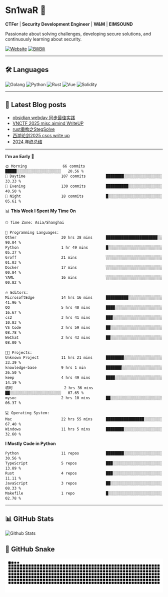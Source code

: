 # Sn1waR 👋

**CTFer** | **Security Development Engineer** | **W&M** | **EIMSOUND**

Passionate about solving challenges, developing secure solutions, and continuously learning about security.

[![Website](https://img.shields.io/website?url=https%3A%2F%2Fwww.snowywar.top)](https://www.snowywar.top) 
[![BiliBili](https://img.shields.io/badge/BiliBili-哔哩哔哩-00A1D6?style=flat&logo=bilibili&logoColor=white)](https://space.bilibili.com/8389161)  

---

## 🛠️ Languages
![Golang](https://img.shields.io/badge/-Golang-00ADD8?style=flat&logo=go&logoColor=white)
![Python](https://img.shields.io/badge/-Python-3776AB?style=flat&logo=python&logoColor=white)
![Rust](https://img.shields.io/badge/-Rust-000000?style=flat&logo=rust&logoColor=white)
![Vue](https://img.shields.io/badge/-Vue.js-4FC08D?style=flat&logo=vue.js&logoColor=white)
![Solidity](https://img.shields.io/badge/-Solidity-363636?style=flat&logo=solidity&logoColor=white)

---
## 📖 Latest Blog posts
<!-- BLOG-POST-LIST:START -->
- [obsidian webdav 同步最佳实践](https://www.snowywar.top/4555.html)
- [VNCTF 2025 misc aimind WriteUP](https://www.snowywar.top/4546.html)
- [rust重构之StegSolve](https://www.snowywar.top/4541.html)
- [西湖论剑2025 cscs write up](https://www.snowywar.top/4527.html)
- [2024 年终总结](https://www.snowywar.top/4525.html)
<!-- BLOG-POST-LIST:END -->
---
<!--START_SECTION:waka-->
**I'm an Early 🐤** 

```text
🌞 Morning                66 commits          █████░░░░░░░░░░░░░░░░░░░░   20.56 % 
🌆 Daytime                107 commits         ████████░░░░░░░░░░░░░░░░░   33.33 % 
🌃 Evening                130 commits         ██████████░░░░░░░░░░░░░░░   40.50 % 
🌙 Night                  18 commits          █░░░░░░░░░░░░░░░░░░░░░░░░   05.61 % 
```


📊 **This Week I Spent My Time On** 

```text
🕑︎ Time Zone: Asia/Shanghai

💬 Programming Languages: 
Other                    30 hrs 38 mins      ███████████████████████░░   90.04 % 
Python                   1 hr 49 mins        █░░░░░░░░░░░░░░░░░░░░░░░░   05.37 % 
Groff                    21 mins             ░░░░░░░░░░░░░░░░░░░░░░░░░   01.03 % 
Docker                   17 mins             ░░░░░░░░░░░░░░░░░░░░░░░░░   00.84 % 
YAML                     16 mins             ░░░░░░░░░░░░░░░░░░░░░░░░░   00.82 % 

🔥 Editors: 
MicrosoftEdge            14 hrs 16 mins      ██████████░░░░░░░░░░░░░░░   41.96 % 
QQ                       5 hrs 40 mins       ████░░░░░░░░░░░░░░░░░░░░░   16.67 % 
cs2                      3 hrs 41 mins       ███░░░░░░░░░░░░░░░░░░░░░░   10.83 % 
VS Code                  2 hrs 59 mins       ██░░░░░░░░░░░░░░░░░░░░░░░   08.78 % 
WeChat                   2 hrs 43 mins       ██░░░░░░░░░░░░░░░░░░░░░░░   08.00 % 

🐱‍💻 Projects: 
Unknown Project          11 hrs 21 mins      ████████░░░░░░░░░░░░░░░░░   33.39 % 
knowledge-base           9 hrs 1 min         ███████░░░░░░░░░░░░░░░░░░   26.50 % 
keep                     4 hrs 49 mins       ████░░░░░░░░░░░░░░░░░░░░░   14.19 % 
临时                       2 hrs 36 mins       ██░░░░░░░░░░░░░░░░░░░░░░░   07.65 % 
mysoc                    2 hrs 10 mins       ██░░░░░░░░░░░░░░░░░░░░░░░   06.37 % 

💻 Operating System: 
Mac                      22 hrs 55 mins      █████████████████░░░░░░░░   67.40 % 
Windows                  11 hrs 5 mins       ████████░░░░░░░░░░░░░░░░░   32.60 % 
```

**I Mostly Code in Python** 

```text
Python                   11 repos            ████████░░░░░░░░░░░░░░░░░   30.56 % 
TypeScript               5 repos             ███░░░░░░░░░░░░░░░░░░░░░░   13.89 % 
Rust                     4 repos             ███░░░░░░░░░░░░░░░░░░░░░░   11.11 % 
JavaScript               3 repos             ██░░░░░░░░░░░░░░░░░░░░░░░   08.33 % 
Makefile                 1 repo              █░░░░░░░░░░░░░░░░░░░░░░░░   02.78 % 
```




<!--END_SECTION:waka-->
---

## 📊 GitHub Stats
![Github Stats](https://github-readme-stats.vercel.app/api?username=jiayuqi7813&show_icons=true&theme=radical)

## 🐍 GitHub Snake
<picture>
  <source media="(prefers-color-scheme: dark)" srcset="https://raw.githubusercontent.com/jiayuqi7813/jiayuqi7813/output/github-contribution-grid-snake-dark.svg">
  <source media="(prefers-color-scheme: light)" srcset="https://raw.githubusercontent.com/jiayuqi7813/jiayuqi7813/output/github-contribution-grid-snake.svg">
  <img alt="github contribution grid snake animation" src="https://raw.githubusercontent.com/jiayuqi7813/jiayuqi7813/output/github-contribution-grid-snake.svg">
</picture>

